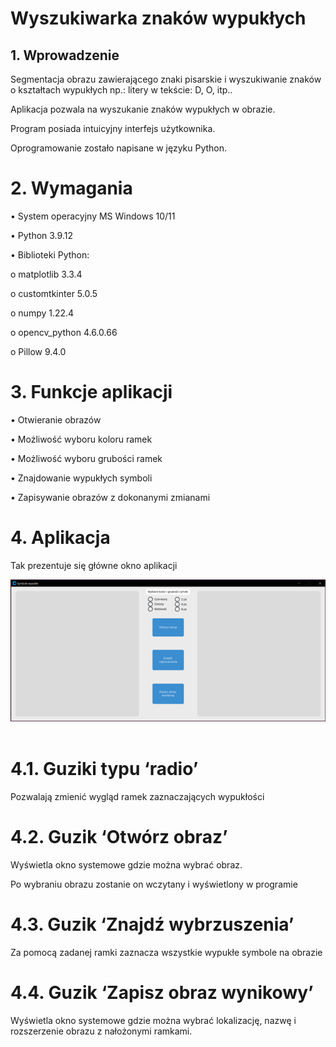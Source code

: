 # Wyszukiwarka znaków wypukłych

## 1.	Wprowadzenie
Segmentacja obrazu zawierającego znaki pisarskie i wyszukiwanie znaków o kształtach wypukłych np.: litery w tekście: D, O, itp..

Aplikacja pozwala na wyszukanie znaków wypukłych w obrazie.

Program posiada intuicyjny interfejs użytkownika. 

Oprogramowanie zostało napisane w języku Python.

# 2.	Wymagania
•	System operacyjny MS Windows 10/11

•	Python 3.9.12

•	Biblioteki Python:

  o	matplotlib 3.3.4
  
  o	customtkinter 5.0.5
  
  o	numpy 1.22.4
  
  o	opencv_python 4.6.0.66
  
  o	Pillow 9.4.0

# 3. Funkcje aplikacji
•	Otwieranie obrazów

•	Możliwość wyboru koloru ramek

•	Możliwość wyboru grubości ramek

•	Znajdowanie wypukłych symboli

•	Zapisywanie obrazów z dokonanymi zmianami

# 4. Aplikacja
Tak prezentuje się główne okno aplikacji

![alt text](https://github.com/pachnotka/Wyszukiwarka-znakow-wypuklych/blob/main/Obrazy%20instrukcja/Obraz1.png?raw=true)
 
# 4.1. Guziki typu ‘radio’
Pozwalają zmienić wygląd ramek zaznaczających wypukłości
 
# 4.2. Guzik ‘Otwórz obraz’
Wyświetla okno systemowe gdzie można wybrać obraz.
 
Po wybraniu obrazu zostanie on wczytany i wyświetlony w programie
 
# 4.3. Guzik ‘Znajdź wybrzuszenia’
Za pomocą zadanej ramki zaznacza wszystkie wypukłe symbole na obrazie
 
# 4.4. Guzik ‘Zapisz obraz wynikowy’
Wyświetla okno systemowe gdzie można wybrać lokalizację, nazwę i rozszerzenie obrazu z nałożonymi ramkami.
 
